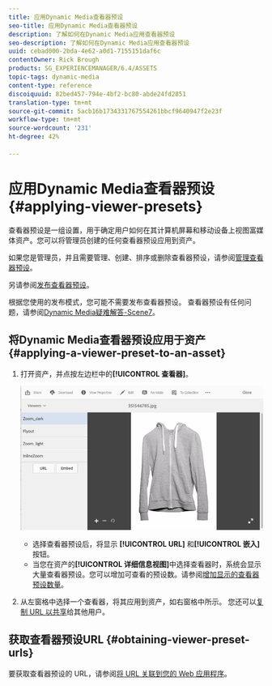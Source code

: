 ```yaml
---
title: 应用Dynamic Media查看器预设
seo-title: 应用Dynamic Media查看器预设
description: 了解如何在Dynamic Media应用查看器预设
seo-description: 了解如何在Dynamic Media应用查看器预设
uuid: cebad000-2bda-4e62-a0d1-7155151daf6c
contentOwner: Rick Brough
products: SG_EXPERIENCEMANAGER/6.4/ASSETS
topic-tags: dynamic-media
content-type: reference
discoiquuid: 82bed457-794e-4bf2-bc80-abde24fd2851
translation-type: tm+mt
source-git-commit: 5acb16b1734331767554261bbcf9640947f2e23f
workflow-type: tm+mt
source-wordcount: '231'
ht-degree: 42%

---
```



# 应用Dynamic Media查看器预设{#applying-viewer-presets}

查看器预设是一组设置，用于确定用户如何在其计算机屏幕和移动设备上视图富媒体资产。您可以将管理员创建的任何查看器预设应用到资产。

如果您是管理员，并且需要管理、创建、排序或删除查看器预设，请参阅[管理查看器预设](managing-viewer-presets.md)。

另请参阅[发布查看器预设](managing-viewer-presets.md#publishing-viewer-presets)。

根据您使用的发布模式，您可能不需要发布查看器预设。
查看器预设有任何问题，请参阅[Dynamic Media疑难解答-Scene7](troubleshoot-dms7.md#viewers)。

## 将Dynamic Media查看器预设应用于资产{#applying-a-viewer-preset-to-an-asset}

1. 打开资产，并点按左边栏中的&#x200B;**[!UICONTROL 查看器]**。

   ![chlimage_1-104](assets/chlimage_1-104.png)

   * 选择查看器预设后，将显示 **[!UICONTROL URL]** 和&#x200B;**[!UICONTROL 嵌入]**&#x200B;按钮。
   * 当您在资产的&#x200B;**[!UICONTROL 详细信息视图]**&#x200B;中选择查看器时，系统会显示大量查看器预设。您可以增加可查看的预设数。请参阅[增加显示的查看器预设数量](managing-viewer-presets.md)。

1. 从左窗格中选择一个查看器，将其应用到资产，如右窗格中所示。 您还可以[复制 URL 以共享](linking-urls-to-yourwebapplication.md)给其他用户。

## 获取查看器预设URL {#obtaining-viewer-preset-urls}

要获取查看器预设的 URL，请参阅[将 URL 关联到您的 Web 应用程序](linking-urls-to-yourwebapplication.md)。
